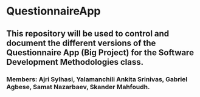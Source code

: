 # QuestionnaireApp

## This repository will be used to control and document the different versions of the Questionnaire App (Big Project) for the Software Development Methodologies class.

### Members: Ajri Sylhasi, Yalamanchili Ankita Srinivas, Gabriel Agbese, Samat Nazarbaev, Skander Mahfoudh.
